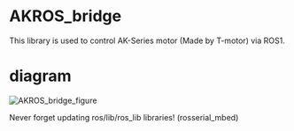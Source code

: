 # AKROS_bridge  
This library is used to control AK-Series motor (Made by T-motor) via ROS1.  

# diagram  
![AKROS_bridge_figure](https://user-images.githubusercontent.com/40104484/93339997-399afd00-f867-11ea-9cf1-8438527b8736.jpg)  

Never forget updating ros/lib/ros_lib libraries! (rosserial_mbed)